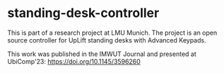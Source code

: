 # standing-desk-controller
This is part of a research project at LMU Munich. The project is an open source controller for UpLift standing desks with Advanced Keypads.

This work was published in the IMWUT Journal and presented at UbiComp'23: https://doi.org/10.1145/3596260